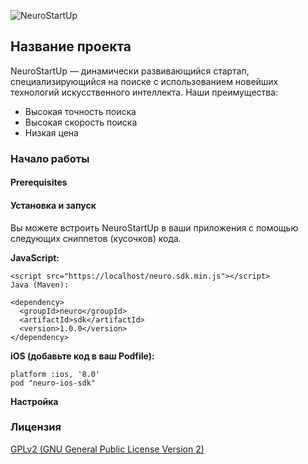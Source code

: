![NeuroStartUp](https://camo.githubusercontent.com/c6727c717cad1e4820481abb87524f90782445c5/68747470733a2f2f692e696d6775722e636f6d2f495a4f525769492e706e67)


## Название проекта
NeuroStartUp — динамически развивающийся стартап, специализирующийся на поиске с использованием новейших технологий искусственного интеллекта.
Наши преимущества:

* Высокая точность поиска
* Высокая скорость поиска
* Низкая цена

### Начало работы

#### Prerequisites


#### Установка и запуск
Вы можете встроить NeuroStartUp в ваши приложения с помощью следующих сниппетов (кусочков) кода.

**JavaScript:**

```
<script src="https://localhost/neuro.sdk.min.js"></script>
Java (Maven):

<dependency>
  <groupId>neuro</groupId>
  <artifactId>sdk</artifactId>
  <version>1.0.0</version>
</dependency>
```

**iOS (добавьте код в ваш Podfile):**

```
platform :ios, '8.0'
pod "neuro-ios-sdk"
```


**Настройка**


### Лицензия
[GPLv2 (GNU General Public License Version 2)](http://www.gnu.org/licenses/gpl.html)

